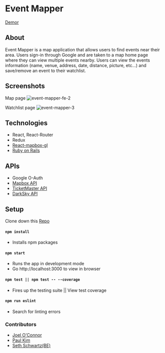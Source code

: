 # Event Mapper

[Demor](https://event-mapper.netlify.com)

## About
Event Mapper is a map application that allows users to find events near their area. Users sign-in through Google and are taken to a map home page where they can view multiple events nearby.  Users can view the events information (name, venue, address, date, distance, picture, etc...) and save/remove an event to their watchlist.

## Screenshots

Map page
![event-mapper-fe-2](https://user-images.githubusercontent.com/35910428/47851268-c042b000-dd9d-11e8-8b8c-3e33278c958d.gif)

Watchlist page
![event-mapper-3](https://user-images.githubusercontent.com/35910428/47851253-b3be5780-dd9d-11e8-9eaa-17592d6b57d7.gif)


## Technologies
* React, React-Router
* Redux
* [React-mapbox-gl](https://github.com/alex3165/react-mapbox-gl/blob/master/docs/API.md)
* [Ruby on Rails](https://github.com/SSchwartz214/event_mapper_api)

## APIs
* Google O-Auth
* [Mapbox API](https://www.mapbox.com/mapbox-gl-js/api/)
* [TicketMaster API](https://developer.ticketmaster.com/products-and-docs/apis/discovery-api/v2/)
* [DarkSky API](https://darksky.net/dev/docs)


## Setup
Clone down this [Repo](https://github.com/JoOCon/event-mapper-fe.git)
#### `npm install`
* Installs npm packages
#### `npm start`
* Runs the app in development mode
* Go http://localhost:3000 to view in browser

#### `npm test || npm test -- --coverage`
* Fires up the testing suite || View test coverage

#### `npm run eslint`
* Search for linting errors


### Contributors
* [Joel O'Connor](https://github.com/JoOCon)
* [Paul Kim](https://github.com/sojurner)
* [Seth Schwartz(BE)](https://github.com/SSchwartz214)

